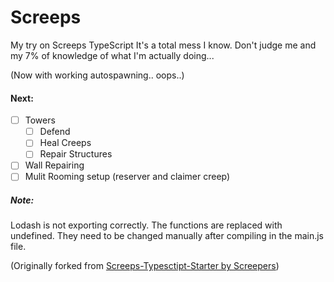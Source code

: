# Screeps

My try on Screeps TypeScript
It's a total mess I know.
Don't judge me and my 7% of knowledge of what I'm actually doing...

(Now with working autospawning.. oops..)

#### Next:
- [ ] Towers
  - [ ] Defend
  - [ ] Heal Creeps
  - [ ] Repair Structures
- [ ] Wall Repairing
- [ ] Mulit Rooming setup (reserver and claimer creep)

##### Note:
Lodash is not exporting correctly. The functions are replaced with undefined. They need to be changed manually after compiling in the main.js file.

(Originally forked from [Screeps-Typesctipt-Starter by Screepers](https://github.com/screepers/screeps-typescript-starter))
